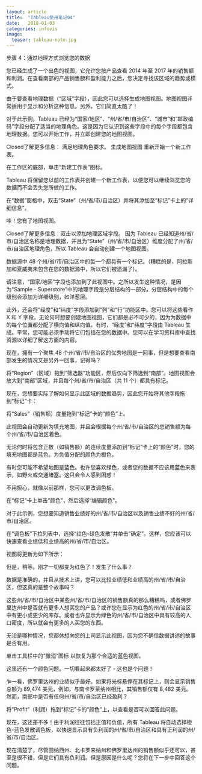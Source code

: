 ```yaml
---
layout: article
title:  "Tableau使用笔记04"
date:   2018-01-03 
categories: infovis
image:
  teaser: tableau-note.jpg
---
```

步骤 4：通过地理方式浏览您的数据

您已经生成了一个出色的视图，它允许您按产品查看 2014 年至 2017 年的销售额和利润。在查看南部的产品销售额和盈利能力之后，您决定寻找该区域的趋势或模式。

由于要查看地理数据（“区域”字段），因此您可以选择生成地图视图。地图视图非常适用于显示和分析这种信息。另外，它们简直太酷了！

对于此示例，Tableau 已经为“国家/地区”、“州/省/市/自治区”、“城市”和“邮政编码”字段分配了适当的地理角色。这是因为它认识到这些字段中的每个字段都包含地理数据。您可以开始工作，并立即创建您的地图视图。

Closed了解更多信息： 满足地理角色要求。
生成地图视图
重新开始一个新工作表。

在工作区的底部，单击“新建工作表”图标。



Tableau 将保留您以前的工作表并创建一个新工作表，以便您可以继续浏览您的数据而不会丢失您所做的工作。

在“数据”窗格中，双击“State”（州/省/市/自治区）并将其添加至“标记”卡上的“详细信息”。

哇！您有了地图视图。




Closed了解更多信息：双击以添加地理区域字段。
因为 Tableau 已经知道州/省/市/自治区名称是地理数据，并且为“State”（州/省/市/自治区）维度分配了州/省/市/自治区地理角色，所以 Tableau 会自动创建一个地图视图。

数据源中 48 个州/省/市/自治区中的每一个都具有一个标记。（糟糕的是，阿拉斯加和夏威夷未包含在您的数据源中，所以它们被遗漏了）。

请注意，“国家/地区”字段也添加到了此视图中。之所以发生这种情况，是因为“Sample - Superstore”中的地理字段是分层结构的一部分。分层结构中的每个级别会添加为详细级别，如洋葱层。

此外，还会将“经度”和“纬度”字段添加到“列”和“行”功能区中。您可以将这些看作 X 和 Y 字段。无论何时想要创建地图视图，它们都是必不可少的，因为为数据中的每个位置都分配了横向值和纵向值。有时，“经度”和“纬度”字段由 Tableau 生成。平常，您可能必须手动将它们包括在您的数据中。您可以在学习资料库中查找资源以详细了解这方面的内容。

现在，拥有一个聚焦 48 个州/省/市/自治区的优秀地图是一回事，但是想要查看南部发生的情况又是另外一回事，记得吗？

将“Region”（区域）拖到“筛选器”功能区，然后仅向下筛选到“南部”。地图视图会放大到“南部”区域，并且每个州/省/市/自治区（共 11 个）都具有标记。

现在，您想要实际了解如何显示此区域的数据趋势，因此您开始将其他字段拖到“标记”卡：

将“Sales”（销售额）度量拖到“标记”卡的“颜色”上。




此视图会自动更新为填充地图，并且会根据每个州/省/市/自治区的总销售额为每个州/省/市/自治区着色。

无论何时将包含正数（如销售额）的连续度量添加到“标记”卡上的“颜色”时，您的填充地图都是蓝色。为负值分配的颜色为橙色。

有时您可能不希望地图是蓝色。也许您喜欢绿色，或者您的数据不应该用蓝色来表示，如野火或交通堵塞。这只会令人感到困惑！

不用担心，就像以前那样，您可以更改调色板。

在“标记”卡上单击“颜色”，然后选择“编辑颜色”。

对于此示例，您想要知道销售业绩好的州/省/市/自治区以及销售业绩不好的州/省/市/自治区。

在“调色板”下拉列表中，选择“红色-绿色发散”并单击“确定”。这样，您应该可以快速查看业绩低和业绩高的州/省/市/自治区。

视图将更新为如下所示：



但是，稍等。刚才一切都变为红色了！发生了什么事？

数据是准确的，并且从技术上讲，您可以比较业绩低和业绩高的州/省/市/自治区，但这真的是整个故事吗？

这些州/省/市/自治区中某些州/省/市/自治区的销售额真的那么糟糕吗，或者佛罗里达州中是否就有更多人想买您的产品？或许您在显示为红色的州/省/市/自治区中有更小或更少的库存。或者也许显示为绿色的州/省/市/自治区中具有较高的人口密度，所以就会有更多的人买您的东西。

无论是哪种情况，您都休想向您的上司显示此视图，因为您不确信数据讲述的故事是否有用。

单击工具栏中的“撤消”图标  以恢复为那个合适的蓝色视图。

这里还有一个颜色问题。一切看起来都太好了 - 这也是个问题！

乍一看，佛罗里达州的业绩似乎最好。如果将光标悬停在其标记上，则会显示销售总额为 89,474 美元，例如，与南卡罗莱纳州相比，其销售额仅有 8,482 美元。然而，南部中是否有任何州/省/市/自治区已经盈利？

将“Profit”（利润）拖到“标记”卡的“颜色”上，以查看是否可以回答此问题。



现在，这还差不多！由于利润往往包括正值和负值，所有 Tableau 将自动选择橙色-蓝色发散调色板，以快速显示具有负利润的州/省/市/自治区和具有正利润的州/省/市/自治区。

现在清楚了，尽管田纳西州、北卡罗来纳州和佛罗里达州的销售额似乎还可以，甚至是很不错，但是它们具有负利润。但是原因是什么呢？您将在下一步中回答这个问题。
